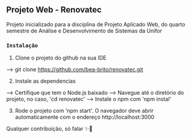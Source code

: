 ## Projeto Web - Renovatec 

Projeto inicializado para a disciplina de Projeto Aplicado Web, do quarto semestre de Análise e Desenvolvimento de Sistemas da Unifor

### `Instalação`

1. Clone o projeto do github na sua IDE

--> git clone https://github.com/bea-brito/renovatec.git

2. Instale as dependencias 

--> Certifique que tem o Node.js baixado
--> Navegue até o diretório do projeto, no caso, 'cd renovatec'
--> Instale o npm com 'npm instal'

3. Rode o projeto com 'npm start'. O navegador deve abrir automaticamente com o endereço http://localhost:3000

Qualquer contribuição, só falar ✨🚀
